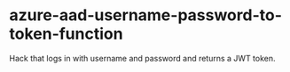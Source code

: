 # azure-aad-username-password-to-token-function
Hack that logs in with username and password and returns a JWT token.
